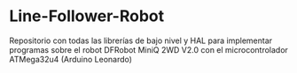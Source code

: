 # Line-Follower-Robot
Repositorio con todas las librerías de bajo nivel y HAL para implementar programas sobre el robot DFRobot MiniQ 2WD V2.0 con el microcontrolador ATMega32u4 (Arduino Leonardo)
